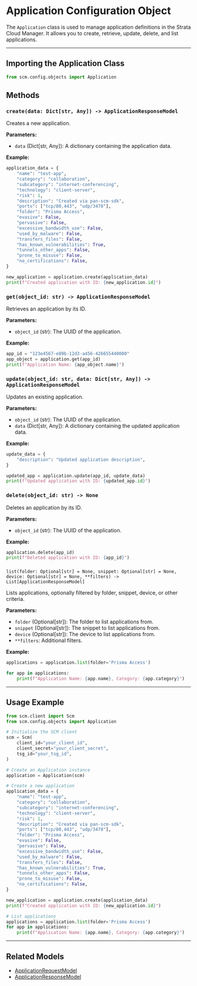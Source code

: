 # Application Configuration Object

The `Application` class is used to manage application definitions in the Strata Cloud Manager. It allows you to create,
retrieve, update, delete, and list applications.

---

## Importing the Application Class

```python
from scm.config.objects import Application
```

## Methods

### `create(data: Dict[str, Any]) -> ApplicationResponseModel`

Creates a new application.

**Parameters:**

- `data` (Dict[str, Any]): A dictionary containing the application data.

**Example:**

```python
application_data = {
    "name": "test-app",
    "category": "collaboration",
    "subcategory": "internet-conferencing",
    "technology": "client-server",
    "risk": 1,
    "description": "Created via pan-scm-sdk",
    "ports": ["tcp/80,443", "udp/3478"],
    "folder": "Prisma Access",
    "evasive": False,
    "pervasive": False,
    "excessive_bandwidth_use": False,
    "used_by_malware": False,
    "transfers_files": False,
    "has_known_vulnerabilities": True,
    "tunnels_other_apps": False,
    "prone_to_misuse": False,
    "no_certifications": False,
}

new_application = application.create(application_data)
print(f"Created application with ID: {new_application.id}")
```

### `get(object_id: str) -> ApplicationResponseModel`

Retrieves an application by its ID.

**Parameters:**

- `object_id` (str): The UUID of the application.

**Example:**

```python
app_id = "123e4567-e89b-12d3-a456-426655440000"
app_object = application.get(app_id)
print(f"Application Name: {app_object.name}")
```

### `update(object_id: str, data: Dict[str, Any]) -> ApplicationResponseModel`

Updates an existing application.

**Parameters:**

- `object_id` (str): The UUID of the application.
- `data` (Dict[str, Any]): A dictionary containing the updated application data.

**Example:**

```python
update_data = {
    "description": "Updated application description",
}

updated_app = application.update(app_id, update_data)
print(f"Updated application with ID: {updated_app.id}")
```

### `delete(object_id: str) -> None`

Deletes an application by its ID.

**Parameters:**

- `object_id` (str): The UUID of the application.

**Example:**

```python
application.delete(app_id)
print(f"Deleted application with ID: {app_id}")
```

###

`list(folder: Optional[str] = None, snippet: Optional[str] = None, device: Optional[str] = None, **filters) -> List[ApplicationResponseModel]`

Lists applications, optionally filtered by folder, snippet, device, or other criteria.

**Parameters:**

- `folder` (Optional[str]): The folder to list applications from.
- `snippet` (Optional[str]): The snippet to list applications from.
- `device` (Optional[str]): The device to list applications from.
- `**filters`: Additional filters.

**Example:**

```python
applications = application.list(folder='Prisma Access')

for app in applications:
    print(f"Application Name: {app.name}, Category: {app.category}")
```

---

## Usage Example

```python
from scm.client import Scm
from scm.config.objects import Application

# Initialize the SCM client
scm = Scm(
    client_id="your_client_id",
    client_secret="your_client_secret",
    tsg_id="your_tsg_id",
)

# Create an Application instance
application = Application(scm)

# Create a new application
application_data = {
    "name": "test-app",
    "category": "collaboration",
    "subcategory": "internet-conferencing",
    "technology": "client-server",
    "risk": 1,
    "description": "Created via pan-scm-sdk",
    "ports": ["tcp/80,443", "udp/3478"],
    "folder": "Prisma Access",
    "evasive": False,
    "pervasive": False,
    "excessive_bandwidth_use": False,
    "used_by_malware": False,
    "transfers_files": False,
    "has_known_vulnerabilities": True,
    "tunnels_other_apps": False,
    "prone_to_misuse": False,
    "no_certifications": False,
}

new_application = application.create(application_data)
print(f"Created application with ID: {new_application.id}")

# List applications
applications = application.list(folder='Prisma Access')
for app in applications:
    print(f"Application Name: {app.name}, Category: {app.category}")
```

---

## Related Models

- [ApplicationRequestModel](../../models/objects/application_models.md#applicationrequestmodel)
- [ApplicationResponseModel](../../models/objects/application_models.md#applicationresponsemodel)
